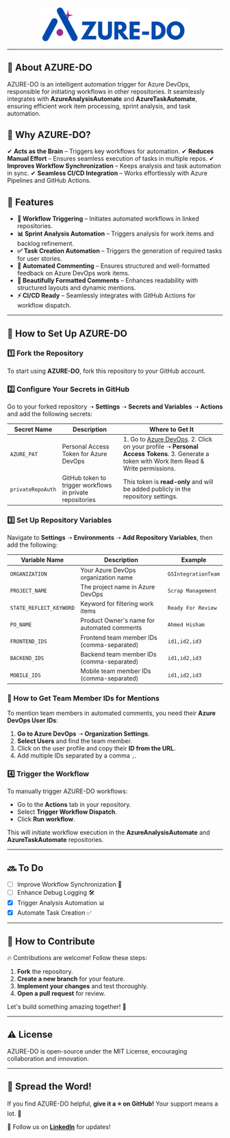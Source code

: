 <p align="center">
 <img width="350px" src="AZURE-DO.png" align="center" alt="AZUREDOLogo" />

</h1>

<br>

---

## 📖 About AZURE-DO

AZURE-DO is an intelligent automation trigger for Azure DevOps, responsible for initiating workflows in other repositories. It seamlessly integrates with **AzureAnalysisAutomate** and **AzureTaskAutomate**, ensuring efficient work item processing, sprint analysis, and task automation.

## 🎯 Why AZURE-DO?

✔ **Acts as the Brain** – Triggers key workflows for automation.
✔ **Reduces Manual Effort** – Ensures seamless execution of tasks in multiple repos.
✔ **Improves Workflow Synchronization** – Keeps analysis and task automation in sync.
✔ **Seamless CI/CD Integration** – Works effortlessly with Azure Pipelines and GitHub Actions.

## 🚀 Features

- **🔗 Workflow Triggering** – Initiates automated workflows in linked repositories.
- **📊 Sprint Analysis Automation** – Triggers analysis for work items and backlog refinement.
- **✅ Task Creation Automation** – Triggers the generation of required tasks for user stories.
- **💬 Automated Commenting** – Ensures structured and well-formatted feedback on Azure DevOps work items.
- **🎨 Beautifully Formatted Comments** – Enhances readability with structured layouts and dynamic mentions.
- **⚡ CI/CD Ready** – Seamlessly integrates with GitHub Actions for workflow dispatch.

---

## 🔄 How to Set Up AZURE-DO

### 1️⃣ Fork the Repository
To start using **AZURE-DO**, fork this repository to your GitHub account.

### 2️⃣ Configure Your Secrets in GitHub
Go to your forked repository ➝ **Settings** ➝ **Secrets and Variables** ➝ **Actions** and add the following secrets:

| Secret Name       | Description                                               | Where to Get It                                                                                          |
| ----------------- | --------------------------------------------------------- | -------------------------------------------------------------------------------------------------------- |
| `AZURE_PAT`       | Personal Access Token for Azure DevOps                    | 1. Go to [Azure DevOps](https://dev.azure.com/). 2. Click on your profile ➝ **Personal Access Tokens**. 3. Generate a token with Work Item Read & Write permissions. |
| `privateRepoAuth` | GitHub token to trigger workflows in private repositories | This token is **read-only** and will be added publicly in the repository settings. |

### 3️⃣ Set Up Repository Variables
Navigate to **Settings** ➝ **Environments** ➝ **Add Repository Variables**, then add the following:

| Variable Name           | Description                                 | Example                                |
| ----------------------- | ------------------------------------------- | -------------------------------------- |
| `ORGANIZATION`          | Your Azure DevOps organization name         | `GSIntegrationTeam`                    |
| `PROJECT_NAME`          | The project name in Azure DevOps            | `Scrap Management`                     |
| `STATE_REFLECT_KEYWORD` | Keyword for filtering work items            | `Ready For Review`                     |
| `PO_NAME`               | Product Owner's name for automated comments | `Ahmed Hisham`                         |
| `FRONTEND_IDS`          | Frontend team member IDs (comma-separated)  | `id1,id2,id3`                          |
| `BACKEND_IDS`           | Backend team member IDs (comma-separated)   | `id1,id2,id3`                          |
| `MOBILE_IDS`            | Mobile team member IDs (comma-separated)    | `id1,id2,id3`                          |

### 📌 How to Get Team Member IDs for Mentions

To mention team members in automated comments, you need their **Azure DevOps User IDs**:

1. **Go to Azure DevOps** ➝ **Organization Settings**.
2. **Select Users** and find the team member.
3. Click on the user profile and copy their **ID from the URL**.
4. Add multiple IDs separated by a comma `,`.

### 4️⃣ Trigger the Workflow

To manually trigger AZURE-DO workflows:

- Go to the **Actions** tab in your repository.
- Select **Trigger Workflow Dispatch**.
- Click **Run workflow**.

This will initiate workflow execution in the **AzureAnalysisAutomate** and **AzureTaskAutomate** repositories.

---

## 🔜 To Do

- [ ] Improve Workflow Synchronization 📌
- [ ] Enhance Debug Logging 🛠
- [x] Trigger Analysis Automation 📊
- [x] Automate Task Creation ✅

---

## 🤝 How to Contribute

🔥 Contributions are welcome! Follow these steps:

1. **Fork** the repository.
2. **Create a new branch** for your feature.
3. **Implement your changes** and test thoroughly.
4. **Open a pull request** for review.

Let's build something amazing together! 🚀

---

## ⚠️ License

AZURE-DO is open-source under the MIT License, encouraging collaboration and innovation.

---

## 🌟 Spread the Word!

If you find AZURE-DO helpful, **give it a ⭐ on GitHub!** Your support means a lot. 💙

📢 Follow us on **[LinkedIn](https://www.linkedin.com/in/mohamed-abdelrehem)** for updates!

